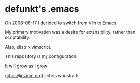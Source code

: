 defunkt's .emacs
================

On 2008-08-17 I decided to switch from Vim to Emacs.

My primary motivation was a desire for extensibility, rather than
scriptability.

Also, elisp > vimscript.

This repository is my configuration.  

It will grow as I grow. 

(chris@ozmm.org) ; chris wanstrath
